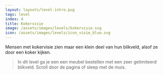 ```yaml
---
layout: layouts/level-intro.pug
tags: level
index: 4
title: Kokervisie
image: /assets/images/levels/kokervisie.svg
icon: /assets/images/levels/icon_visie_blue.svg
---
```


Mensen met kokervisie zien maar een klein deel van hun blikveld, alsof ze door een koker kijken.

> In dit level ga je een een meubel bestellen met een zeer gelimiteerd blikveld. Scroll door de pagina of sleep met de muis.